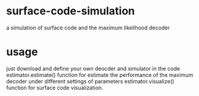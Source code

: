 # surface-code-simulation
a simulation of surface code and the maximum likelihood decoder
# usage
just download and define your own deocder and simulator in the code
estimator.estimate() function for estimate the performance of the maximum decoder under different settings of parameters
estimator.visualize() function for surface code visualization.
